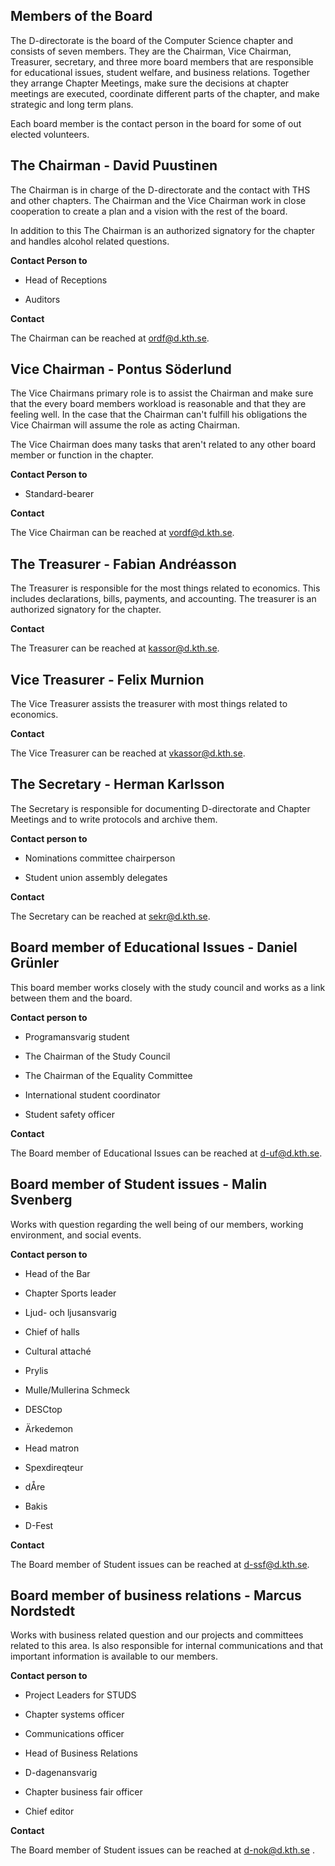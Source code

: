 Members of the Board
--------------

The D-directorate is the board of the Computer Science chapter and consists of seven members.
They are the Chairman, Vice Chairman, Treasurer, secretary, and three more board members that are responsible
for educational issues, student welfare, and business relations. Together they arrange Chapter Meetings, make sure
the decisions at chapter meetings are executed, coordinate different parts of the chapter, and make strategic and long term plans.

Each board member is the contact person in the board for some of out elected volunteers.

## The Chairman - David Puustinen

The Chairman is in charge of the D-directorate and the contact with THS and other chapters.
The Chairman and the Vice Chairman work in close cooperation to create a plan and a vision with the rest of the board.

In addition to this The Chairman is an authorized signatory for the chapter and handles alcohol related questions.

__Contact Person to__

* Head of Receptions

* Auditors

__Contact__

The Chairman can be reached at [ordf@d.kth.se](mailto:ordf@d.kth.se).

## Vice Chairman - Pontus Söderlund
The Vice Chairmans primary role is to assist the Chairman and make sure
that the every board members workload is reasonable and that they are feeling well.
In the case that the Chairman can't fulfill his obligations the Vice Chairman will
assume the role as acting Chairman.

The Vice Chairman does many tasks that aren't related to any other board member or function in the chapter.

__Contact Person to__

* Standard-bearer


__Contact__

The Vice Chairman can be reached at [vordf@d.kth.se](mailto:vordf@d.kth.se).

## The Treasurer - Fabian Andréasson

The Treasurer is responsible for the most things related to economics.
This includes declarations, bills, payments, and accounting. The treasurer
is an authorized signatory for the chapter.

__Contact__

The Treasurer can be reached at [kassor@d.kth.se](mailto:kassor@d.kth.se).

## Vice Treasurer - Felix Murnion
The Vice Treasurer assists the treasurer with most things related to economics.

__Contact__

The Vice Treasurer can be reached at [vkassor@d.kth.se](mailto:vkassor@d.kth.se).

## The Secretary - Herman Karlsson

The Secretary is responsible for documenting D-directorate and Chapter Meetings
and to write protocols and archive them.

__Contact person to__

* Nominations committee chairperson

* Student union assembly delegates


__Contact__

The Secretary can be reached at [sekr@d.kth.se](mailto:sekr@d.kth.se).

## Board member of Educational Issues - Daniel Grünler

This board member works closely with the study council and works as a
link between them and the board.

__Contact person to__

* Programansvarig student

* The Chairman of the Study Council

* The Chairman of the Equality Committee

* International student coordinator

* Student safety officer

__Contact__

The Board member of Educational Issues can be reached at [d-uf@d.kth.se](mailto:d-uf@d.kth.se).

## Board member of Student issues - Malin Svenberg

Works with question regarding the well being of our members, working environment, and
social events.


__Contact person to__

* Head of the Bar

* Chapter Sports leader

* Ljud- och ljusansvarig

* Chief of halls

* Cultural attaché

* Prylis

* Mulle/Mullerina Schmeck

* DESCtop

* Ärkedemon

* Head matron

* Spexdireqteur

* dÅre

* Bakis

* D-Fest


__Contact__

The Board member of Student issues can be reached at [d-ssf@d.kth.se](mailto:d-ssf@d.kth.se).

## Board member of business relations - Marcus Nordstedt

Works with business related question and our projects and committees related to this area.
Is also responsible for internal communications and that important information is available to our members.


__Contact person to__

* Project Leaders for STUDS

* Chapter systems officer

* Communications officer

* Head of Business Relations

* D-dagenansvarig

* Chapter business fair officer

* Chief editor

__Contact__

The Board member of Student issues can be reached at [d-nok@d.kth.se](mailto:d-nok@d.kth.se)
.
